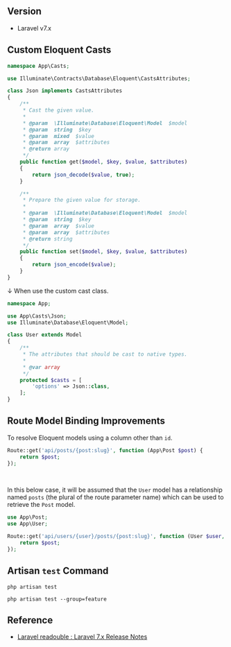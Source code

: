 ## Version
- Laravel v7.x

## Custom Eloquent Casts
```php
namespace App\Casts;

use Illuminate\Contracts\Database\Eloquent\CastsAttributes;

class Json implements CastsAttributes
{
    /**
     * Cast the given value.
     *
     * @param  \Illuminate\Database\Eloquent\Model  $model
     * @param  string  $key
     * @param  mixed  $value
     * @param  array  $attributes
     * @return array
     */
    public function get($model, $key, $value, $attributes)
    {
        return json_decode($value, true);
    }

    /**
     * Prepare the given value for storage.
     *
     * @param  \Illuminate\Database\Eloquent\Model  $model
     * @param  string  $key
     * @param  array  $value
     * @param  array  $attributes
     * @return string
     */
    public function set($model, $key, $value, $attributes)
    {
        return json_encode($value);
    }
}
```

↓ When use the custom cast class.

```php
namespace App;

use App\Casts\Json;
use Illuminate\Database\Eloquent\Model;

class User extends Model
{
    /**
     * The attributes that should be cast to native types.
     *
     * @var array
     */
    protected $casts = [
        'options' => Json::class,
    ];
}
```
## Route Model Binding Improvements
To resolve Eloquent models using a column other than `id`.
```php
Route::get('api/posts/{post:slug}', function (App\Post $post) {
    return $post;
});
```
<br>

In this below case, it will be assumed that the `User` model has a relationship named `posts` (the plural of the route parameter name) which can be used to retrieve the `Post` model.
```php
use App\Post;
use App\User;

Route::get('api/users/{user}/posts/{post:slug}', function (User $user, Post $post) {
    return $post;
});
```
## Artisan `test` Command
```
php artisan test

php artisan test --group=feature
```


## Reference
- [Laravel readouble : Laravel 7.x Release Notes](https://readouble.com/laravel/7.x/en/releases.html)
